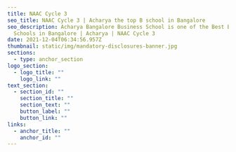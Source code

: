 ```yaml
---
title: NAAC Cycle 3
seo_title: NAAC Cycle 3 | Acharya the top B school in Bangalore
seo_description: Acharya Bangalore Business School is one of the Best Business
  Schools in Bangalore | Acharya | NAAC Cycle 3
date: 2021-12-04T06:34:56.957Z
thumbnail: static/img/mandatory-disclosures-banner.jpg
sections:
  - type: anchor_section
logo_section:
  - logo_title: ""
    logo_link: ""
text_section:
  - section_id: ""
    section_title: ""
    section_text: ""
    button_label: ""
    button_link: ""
links:
  - anchor_title: ""
    anchor_id: ""
---
```


